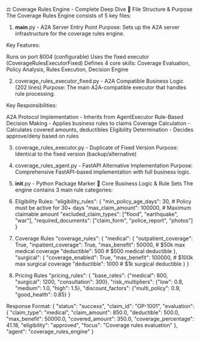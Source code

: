 ⚖️ Coverage Rules Engine - Complete Deep Dive
📁 File Structure & Purpose
The Coverage Rules Engine consists of 5 key files:

1. __main__.py - A2A Server Entry Point
Purpose: Sets up the A2A server infrastructure for the coverage rules engine.

Key Features:

Runs on port 8004 (configurable)
Uses the fixed executor (CoverageRulesExecutorFixed)
Defines 4 core skills: Coverage Evaluation, Policy Analysis, Rules Execution, Decision Engine


2. coverage_rules_executor_fixed.py - A2A Compatible Business Logic (202 lines)
Purpose: The main A2A-compatible executor that handles rule processing.

Key Responsibilities:

A2A Protocol Implementation - Inherits from AgentExecutor
Rule-Based Decision Making - Applies business rules to claims
Coverage Calculation - Calculates covered amounts, deductibles
Eligibility Determination - Decides approve/deny based on rules



3. coverage_rules_executor.py - Duplicate of Fixed Version
Purpose: Identical to the fixed version (backup/alternative)

4. coverage_rules_agent.py - FastAPI Alternative Implementation
Purpose: Comprehensive FastAPI-based implementation with full business logic.



5. __init__.py - Python Package Marker
🧠 Core Business Logic & Rule Sets
The engine contains 3 main rule categories:

1. Eligibility Rules:
"eligibility_rules": {
    "min_policy_age_days": 30,           # Policy must be active for 30+ days
    "max_claim_amount": 100000,          # Maximum claimable amount
    "excluded_claim_types": ["flood", "earthquake", "war"],
    "required_documents": ["claim_form", "police_report", "photos"]
}


2. Coverage Rules
"coverage_rules": {
    "medical": {
        "outpatient_coverage": True,
        "inpatient_coverage": True,
        "max_benefit": 50000,      # $50k max medical coverage
        "deductible": 500          # $500 medical deductible
    },
    "surgical": {
        "coverage_enabled": True,
        "max_benefit": 100000,     # $100k max surgical coverage
        "deductible": 1000         # $1k surgical deductible
    }
}


3. Pricing Rules
"pricing_rules": {
    "base_rates": {"medical": 800, "surgical": 1200, "consultation": 300},
    "risk_multipliers": {"low": 0.8, "medium": 1.0, "high": 1.5},
    "discount_factors": {"multi_policy": 0.9, "good_health": 0.85}
}




Response Format:
{
    "status": "success",
    "claim_id": "OP-1001",
    "evaluation": {
        "claim_type": "medical",
        "claim_amount": 850.0,
        "deductible": 500.0,
        "max_benefit": 50000.0,
        "covered_amount": 350.0,
        "coverage_percentage": 41.18,
        "eligibility": "approved",
        "focus": "Coverage rules evaluation"
    },
    "agent": "coverage_rules_engine"
}
